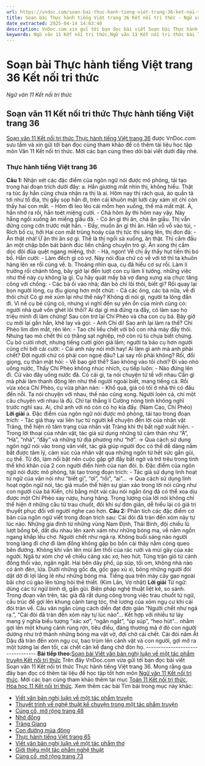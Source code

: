 ```yaml
---
url: https://vndoc.com/soan-bai-thuc-hanh-tieng-viet-trang-36-ket-noi-tri-thuc-297883
title: Soạn bài Thực hành tiếng Việt trang 36 Kết nối tri thức - Ngữ văn 11 Kết nối tri thức - VnDoc.com
date_extracted: 2025-04-14 14:03:40
description: VnDoc.com xin gửi tới bạn đọc bài viết Soạn bài Thực hành tiếng Việt trang 36 Kết nối tri thức để bạn đọc cùng tham khảo và có thêm tài liệu Soạn văn 11 Kết nối tri thức.
keywords: Ngữ văn 11 Kết nối tri thức,Ngữ văn 11 Kết nối tri thức bài Thực hành tiếng Việt trang 36,Soạn văn 11 Kết nối tri thức,văn 11 kết nối tri thức,soạn văn 11 kết nối tri thức với cuộc sống,ngữ văn 11 kết nối,Soạn bài Thực hành tiếng Việt trang 36 Kết nối tri thức,Thực hành tiếng Việt trang 36,soạn bài Thực hành tiếng Việt trang 36,soạn văn 11 kết nối tri thức Thực hành tiếng Việt trang 36
---
```


# Soạn bài Thực hành tiếng Việt trang 36 Kết nối tri thức
 _Ngữ văn 11 Kết nối tri thức_
## Soạn văn 11 Kết nối tri thức Thực hành tiếng Việt trang 36
[Soạn văn 11 Kết nối tri thức Thực hành tiếng Việt trang 36](<https://vndoc.com/soan-bai-thuc-hanh-tieng-viet-trang-36-ket-noi-tri-thuc-297883>) được VnDoc.com sưu tầm và xin gửi tới bạn đọc cùng tham khảo để có thêm tài liệu học tập môn Văn 11 Kết nối tri thức. Mời các bạn cùng theo dõi bài viết dưới đây nhé.
### Thực hành tiếng Việt trang 36
**Câu 1:** Nhận xét các đặc điểm của ngôn ngữ nói được mô phỏng, tái tạo trong hai đoạn trích dưới đây:
a. Hắn giương mắt nhìn thị, không hiểu. Thật ra túc ấy hẳn cũng chưa nhận ra thị là ai. Hôm nay thị rách quá, áo quần tả tơi như tổ địa, thị gầy sọp hẳn đi, trên cái khuôn mật lưỡi cày xám xịt chỉ còn thấy hai con mắt.
\- Hôm đi leo lẻo cái mồm hẹn xuống, thế mà mất mật.
À, hắn nhớ ra rồi, hẳn toét miệng cười.
\- Chả hôm ấy thì hôm nay vậy. Này hẵng ngồi xuống ăn miếng giầu đã.
\- Có ăn gì thì ăn, chả ăn giầu.
Thị vẫn đứng cong cớn trước mặt hắn.
\- Đấy, muốn ăn gì thì ăn.
Hắn vỗ vỗ vào túi,
\- Rích bố cu, hởi
Hai con mắt trũng hoáy của thị tức thì sáng lên, thị đon đả:
\- Ăn thật nhá\! Ừ ăn thì ăn sợ gì.
Thể là thị ngồi sà xuống, ăn thật. Thị cắm đầu ăn một chặp bốn bát bánh đúc liền chẳng chuyện trò gì. Ăn xong thị cầm dọc đôi đũa quệt ngang miệng, thở:
\- Hà, ngon\! Về chị ấy thấy hụt tiền thì bó bố.
Hắn cười:
\- Làm đếch gì có vợ. Này nói đùa chứ có về với tớ thì ta khuôn hàng lên xe rồi cùng về.
b. Thoáng nhìn qua, cụ đã hiểu cơ sự rồi. Làm lí trưởng rồi chánh tống, bây giờ lại đến lượt con cụ làm lí tưởng. những việc như thế này cụ không lạ gì. Cụ hãy quát mấy bà vợ đang xưng xia chực tăng công với chồng:
\- Các bà ối vào nhà; đàn bò chỉ lôi thôi, biết gì?
Rồi quay lại bọn người lòng, cụ địu giọng hơn một chút:
\- Cả các ông, các bà nữa, về đi thôi chút Có gì mẻ xúm lại như thể này?
Không di nói gì, người ta lông đắn đi. Vì nề cụ bé cũng có, nhưng vì nghĩ đến sự yên ổn của mình cũng có: người nhà quê vốn ghét lôi thôi? Ai dại gì mà đứng ra đấy, có làm sao họ triệu mình đi làm chứng\! Sau còn trơ lại Chí Phèo và cha con cụ bá. Bây giờ cụ mời lại gần hắn, khẽ lay và gọi:
\- Anh Chí di\! Sao anh lại làm ra thế?
Chí Phèo lim dìm mắt, rên lên:
\- Tao chỉ liều chết với bố con nhà mày đấy thôi. Nhưng tao mò chết thì có thằng sạt nghiệp, mở còn rũ tù chựa biết chừng.
Cụ bó cười nhợt, nhưng tiếng cười giòn giả lắm; người ta bảo cụ hơn người cũng chỉ bới cái cười:
\- Cái anh này nói mới hay\! Ai làm gì anh mà anh phải chết? Đời người chứ có phải con ngoé đâu? Lại say rồi phải không?
Rồi, đổi giọng, cụ thân mật hỏi:
\- Về bao giờ thế? Sao không vào tôi chơi? Đi vào nhò uống nước,
Thấy Chí Phèo không nhúc nhích, cụ tiếp luôn:
\- Nào đứng lên đi. Cứ vào đây uống nước đã. Có cái gì, ta nói chuyện tử tế với nhau Cần gì mà phải làm thanh động lên như thế người ngoài biết, mang tiếng cả.
Rồi vừa xôca Chí Phèo, cụ vừa phàn nàn:
\- Khổ quá, giá có tôi ở nhà thì có đâu đến nỗi. Ta nói chuyện với nhau, thế nào cũng xong. Người loén cả, chỉ một câu chuyện với nhau là đủ. Chỉ tại thằng lí Cường nóng tính không nghĩ trước nghĩ sau. Ai, chứ anh với nó còn có họ kia đấy.
\(Nam Cao, Chí Phèo\)
**Lời giải**
a. Đặc điểm của ngôn ngữ nói được mô phỏng, tái tạo trong đoạn trích:
\- Tác giả thay vai liên tục từ người kể chuyện đến lời của nhân vật Tràng, thể hiện rõ tâm trạng của nhân vật Tràng khi thị bất ngờ xuất hiện.
\- Trong lời thoại của nhân vật, tác giả sử dụng những từ cảm thán như “À”, “Hà”, “nhá”, “đấy” và những từ địa phương như “hờ”.
→ Qua cách sử dụng ngôn ngữ nói vào trong văn viết, tác giả giúp người đọc có thể dễ dàng nắm bắt được tâm lý, cảm xúc của nhân vật qua những ngôn từ hết sức gần gũi, cụ thể. Từ đó, làm nổi bật nên cuộc gặp gỡ đầy bất ngờ và trớ trêu trong tình thế khó khăn của 2 con người điển hình của nạn đói.
b. Đặc điểm của ngôn ngữ nói được mô phỏng, tái tạo trong đoạn trích:
\- Tác giả sử dụng linh hoạt từ ngữ của văn nói như “biết gì”, “ơi”, “rồi”, “ai”…
→ Qua cách sử dụng linh hoạt ngôn ngữ nói, tác giả muốn thể hiện sự gian xảo trong lời nói cũng như con người của bá Kiến, chỉ bằng một vài câu nói ngắn ông đã có thể xoa dịu được một Chí Phèo say rượu, hung hăng. Trọng lượng của lời nói không chỉ thể hiện ở những câu từ trau chuốt, đôi khi sự đơn giản, dễ hiểu lại có giá trị thuyết phục đối với người nghe cao hơn.
**Câu 2:** Phân tích các đặc điểm cơ bản của ngôn ngữ viết trong đoạn trích sau:
Cái đói đã tràn đến xóm này tự lúc nào. Những gia đình từ những vùng Nam Định, Thái Bình, đội chiều lũ lượt bồng bế, dắt diu nhau lên xanh xám như những bóng ma, về nằm ngồn ngang khắp lều chợ. Người chết như ngả rạ. Không buổi sáng nào người trong làng đi chợ đi làm đồng không gặp bo bốn cái thây nằm còng queo bên đường. Không khí vấn lên mùi ẩm thối của rác rưởi và mùi gây của xác người.
Ngã tư xóm chợ về chiều càng xác xơ, heo hút. Từng trận gió từ cánh đồng thổi vào, ngăn ngắt. Hai bên dãy phố, úp súp, tối om, không nhà nào có ánh đèn, lứa. Dưới những gốc đa, gốc gạo xù xì, bông những người đói dật dờ đi lợi lắng lẽ như những bóng ma. Tiếng qua trên máy cây gạo ngoài bãi chợ cú gào lên từng hỏi thê thiết.
\(Kim Lân, Vợ nhặt\)
**Lời giải**
Từ ngữ: dùng các từ ngữ bình dị, gần gũi. Biện pháp nghệ thuật liệt kê, so sánh. Trong đoạn văn trên, tác giả đã rất dụng công trong việc trau chuốt từ ngữ, cấu trúc để gợi lên khung cảnh tang tóc, thê lương của xóm ngụ cư khi cái đói tràn về. Câu văn ngắn cùng cách diễn đạt đơn giản “Người chết như ngả rạ.”, “Cái đói đã tràn đến xóm này tự lúc nào”… Kết hợp với nhiều từ láy mang ý nghĩa biểu tượng “xác xơ”, “ngăn ngắt”, “úp súp”, “heo hút”… nhằm gợi lên một khung cảnh rùng rợn, tiêu điều, đáng thương mà ở đó con người dường như trở thành những bóng ma vật vờ, đợi chờ cái chết. Cái đói năm Ất Dậu đã tràn đến xóm ngụ cư, bao trùm lên cảnh vật và con người, gợi mở ra một tương lai đen tối, cái chết cận kề đang chờ đón họ.
\---------------------------------
**Bài tiếp theo:**[Soạn bài Viết văn bản nghị luận về một tác phẩm truyện Kết nối tri thức](<https://vndoc.com/soan-bai-viet-van-ban-nghi-luan-ve-mot-tac-pham-truyen-ket-noi-tri-thuc-297885>)
Trên đây VnDoc.com vừa gửi tới bạn đọc bài viết Soạn văn 11 Kết nối tri thức Thực hành tiếng Việt trang 36. Mong rằng qua đây bạn đọc có thêm tài liệu để học tập tốt hơn môn [Ngữ văn 11 Kết nối tri thức](<https://vndoc.com/ngu-van-11-ket-noi-tri-thuc>). Mời các bạn cùng tham khảo thêm tại mục [Toán 11 Kết nối tri thức](<https://vndoc.com/toan-11-ket-noi-tri-thuc>), [Hóa học 11 Kết nối tri thức](<https://vndoc.com/hoa-hoc-11-ket-noi-tri-thuc>).
Xem thêm các bài Tìm bài trong mục này khác:
  * [Viết văn bản nghị luận về một tác phẩm truyện](</soan-bai-viet-van-ban-nghi-luan-ve-mot-tac-pham-truyen-ket-noi-tri-thuc-297885>)
  * [Thuyết trình về nghệ thuật kể chuyện trong một tác phẩm truyện](</soan-bai-thuyet-trinh-ve-nghe-thuat-ke-chuyen-trong-mot-tac-pham-truyen-ket-noi-tri-thuc-297888>)
  * [Củng cố, mở rộng trang 48](</soan-bai-cung-co-mo-rong-trang-48-ket-noi-tri-thuc-297893>)
  * [Nhớ đồng](</soan-bai-nho-dong-ket-noi-tri-thuc-297930>)
  * [Tràng Giang](</soan-bai-lop-11-trang-giang-104492>)
  * [Con đường mùa đông](</soan-bai-con-duong-mua-dong-ket-noi-tri-thuc-297936>)
  * [Thực hành tiếng Việt trang 65](</soan-bai-thuc-hanh-tieng-viet-trang-65-ket-noi-tri-thuc-297938>)
  * [Viết văn bản nghị luận về một tác phẩm thơ](</soan-bai-viet-van-ban-nghi-luan-ve-mot-tac-pham-tho-ket-noi-tri-thuc-297940>)
  * [Giới thiệu một tác phẩm nghệ thuật](</soan-bai-gioi-thieu-mot-tac-pham-nghe-thuat-ket-noi-tri-thuc-297943>)
  * [Củng cố, mở rộng trang 73](</soan-bai-cung-co-mo-rong-trang-73-ket-noi-tri-thuc-297945>)

